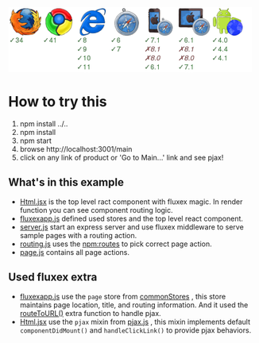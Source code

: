 <img src="https://github.com/zordius/fluxex-examples/blob/master/02-routing/badge.png" />

How to try this
===============

1. npm install ../..
2. npm install
3. npm start
4. browse http://localhost:3001/main
5. click on any link of product or 'Go to Main...' link and see pjax!

What's in this example
----------------------
* <a href="components/Html.jsx">Html.jsx</a> is the top level ract component with fluxex magic. In render function you can see component routing logic.
* <a href="fluxexapp.js">fluxexapp.js</a> defined used stores and the top level react component.
* <a href="server.js">server.js</a> start an express server and use fluxex middleware to serve sample pages with a routing action.
* <a href="actions/routing.js">routing.js</a> uses the <a href="https://github.com/aaronblohowiak/routes.js">npm:routes</a> to pick correct page action.
* <a href="actions/page.js">page.js</a> contains all page actions.

Used fluxex extra
-----------------
* <a href="fluxexapp.js">fluxexapp.js</a> use the `page` store from <a href="../../extra/commonStores.js">commonStores</a> , this store maintains page location, title, and routing information. And it used the <a href="./lib/routeToURL.js">routeToURL()</a> extra function to handle pjax.
* <A href="components/Html.jsx">Html.jsx</a> use the `pjax` mixin from <a href="../../extra/pjax.js">pjax.js</a> , this mixin implements default `componentDidMount()` and `handleClickLink()` to provide pjax behaviors.
